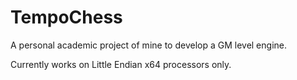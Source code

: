 # TempoChess

A personal academic project of mine to develop a GM level engine. 

Currently works on Little Endian x64 processors only.
